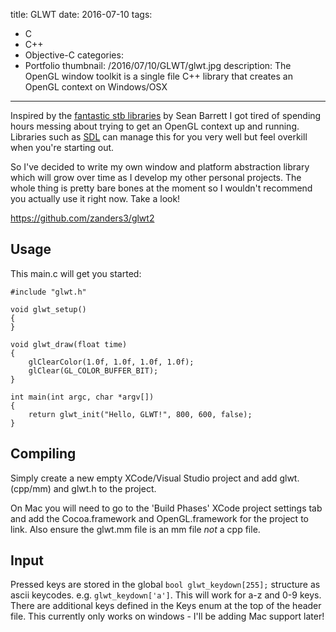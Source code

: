 title: GLWT
date: 2016-07-10
tags:
- C
- C++
- Objective-C
categories:
- Portfolio
thumbnail: /2016/07/10/GLWT/glwt.jpg
description: The OpenGL window toolkit is a single file C++ library that creates an OpenGL context on Windows/OSX
---

Inspired by the [fantastic stb libraries](https://github.com/nothings/stb) by Sean Barrett I got tired of spending hours messing about trying to get an OpenGL context up and running. Libraries such as [SDL](https://www.libsdl.org/) can manage this for you very well but feel overkill when you're starting out.

So I've decided to write my own window and platform abstraction library which will grow over time as I develop my other personal projects. The whole thing is pretty bare bones at the moment so I wouldn't recommend you actually use it right now. Take a look!

https://github.com/zanders3/glwt2

## Usage

This main.c will get you started:

    #include "glwt.h"
    
    void glwt_setup()
    {
    }
    
    void glwt_draw(float time)
    {
        glClearColor(1.0f, 1.0f, 1.0f, 1.0f);
        glClear(GL_COLOR_BUFFER_BIT);
    }
    
    int main(int argc, char *argv[])
    {
        return glwt_init("Hello, GLWT!", 800, 600, false);
    }

## Compiling

Simply create a new empty XCode/Visual Studio project and add glwt.(cpp/mm) and glwt.h to the project.

On Mac you will need to go to the 'Build Phases' XCode project settings tab and add the Cocoa.framework and OpenGL.framework for the project to link. Also ensure the glwt.mm file is an mm file *not* a cpp file.

## Input
Pressed keys are stored in the global ```bool glwt_keydown[255];``` structure as ascii keycodes. e.g. ```glwt_keydown['a']```. This will work for a-z and 0-9 keys. There are additional keys defined in the Keys enum at the top of the header file. This currently only works on windows - I'll be adding Mac support later!

